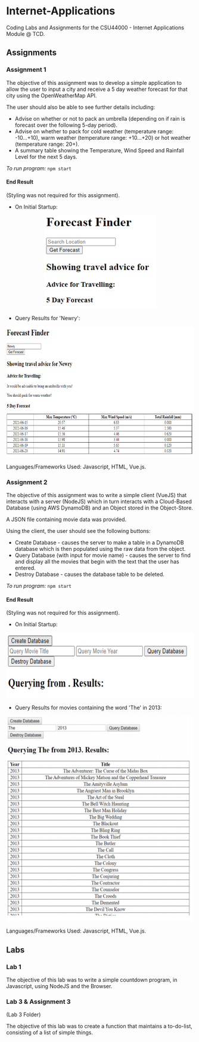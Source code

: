 # Internet-Applications

Coding Labs and Assignments for the CSU44000 - Internet Applications Module @ TCD.

## Assignments

### Assignment 1
The objective of this assignment was to develop a simple application to allow the user to input a city and receive a 5 day weather forecast for that city using the OpenWeatherMap API.  

The user should also be able to see further details including:
- Advise on whether or not to pack an umbrella (depending on if rain is forecast over the following 5-day period).
- Advise on whether to pack for cold weather (temperature range: -10...+10), warm weather (temperature range: +10...+20) or hot weather (temperature range: 20+).
- A summary table showing the Temperature, Wind Speed and Rainfall Level for the next 5 days.

*To run program:* `npm start`  

#### End Result

(Styling was not required for this assignment).

- On Initial Startup:  
<p align="center">
  <img src="https://github.com/SineadGalbraith/Internet-Applications/blob/master/Assignment%201/images/InitialStartup.PNG" width="300" height="250">
</p>

- Query Results for 'Newry':
<p align="center">
  <img src="https://github.com/SineadGalbraith/Internet-Applications/blob/master/Assignment%201/images/CityQuery.PNG" width="700" height="350">
</p>

Languages/Frameworks Used: Javascript, HTML, Vue.js.


### Assignment 2
The objective of this assignment was to write a simple client (VueJS) that interacts with a server (NodeJS) which in turn interacts with a Cloud-Based Database (using AWS DynamoDB) and an Object stored in the Object-Store.  

A JSON file containing movie data was provided.

Using the client, the user should see the following buttons:
- Create Database - causes the server to make a table in a DynamoDB database which is then populated using the raw data from the object.
- Query Database (with input for movie name) - causes the server to find and display all the movies that begin with the text that the user has entered.
- Destroy Database - causes the database table to be deleted.

*To run program:* `npm start`  

#### End Result

(Styling was not required for this assignment).

- On Initial Startup:  
<p align="center">
  <img src="https://github.com/SineadGalbraith/Internet-Applications/blob/master/Assignment%202/images/InitialStartup.PNG" width="550" height="175">
</p>

- Query Results for movies containing the word 'The' in 2013:
<p align="center">
  <img src="https://github.com/SineadGalbraith/Internet-Applications/blob/master/Assignment%202/images/The2013Query.PNG" width="500" height="550">
</p>

Languages/Frameworks Used: Javascript, HTML, Vue.js.

## Labs

### Lab 1
The objective of this lab was to write a simple countdown program, in Javascript, using NodeJS and the Browser.

### Lab 3 & Assignment 3
(Lab 3 Folder)

The objective of this lab was to create a function that maintains a to-do-list, consisting of a list of simple things.
